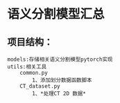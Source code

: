 
语义分割模型汇总
==================
项目结构：
-----------
    models:存储相关语义分割模型pytorch实现
    utils:相关工具
        common.py
            1、添加划分数据函数脚本
        CT_dataset.py
            1、*处理CT 2D 数据*

